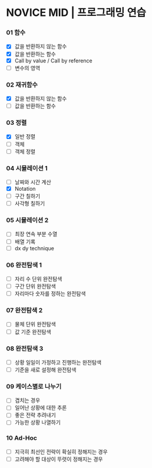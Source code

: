 # NOVICE MID | 프로그래밍 연습

### 01 함수
- [x] 값을 반환하지 않는 함수
- [x] 값을 반환하는 함수
- [x] Call by value / Call by reference
- [ ] 변수의 영역

### 02 재귀함수
- [x] 값을 반환하지 않는 함수
- [ ] 값을 반환하는 함수
### 03 정렬
- [x] 일반 정렬
- [ ] 객체
- [ ] 객체 정렬
### 04 시뮬레이션 1
- [ ] 날짜와 시간 계산
- [x] Notation
- [ ] 구간 칠하기
- [ ] 사각형 칠하기
### 05 시뮬레이션 2
- [ ] 최장 연속 부분 수열
- [ ] 배열 기록
- [ ] dx dy technique
### 06 완전탐색 1
- [ ] 자리 수 단위 완전탐색
- [ ] 구간 단위 완전탐색
- [ ] 자리마다 숫자를 정하는 완전탐색
### 07 완전탐색 2
- [ ] 물체 단위 완전탐색
- [ ] 값 기준 완전탐색
### 08 완전탐색 3
- [ ] 상황 일일이 가정하고 진행하는 완전탐색
- [ ] 기준을 새로 설정해 완전탐색
### 09 케이스별로 나누기
- [ ] 겹치는 경우
- [ ] 일어난 상황에 대한 추론
- [ ] 좋은 전략 추려내기
- [ ] 가능한 상황 나열하기
### 10 Ad-Hoc
- [ ] 지극히 최선인 전략이 확실히 정해지는 경우
- [ ] 고려해야 할 대상이 뚜렷이 정해지는 경우
